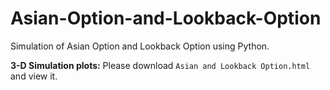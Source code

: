 # Asian-Option-and-Lookback-Option
Simulation of Asian Option and Lookback Option using Python.

**3-D Simulation plots:** Please download `Asian and Lookback Option.html` and view it.
